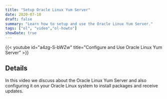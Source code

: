 ```yaml
---
title: "Setup Oracle Linux Yum Server"
date: 2020-07-10
draft: false
summary: "Learn how to setup and use the Oracle Linux Yum Server."
tags: ["ol", "video","ol-howto"]
showDate: true
---
```


{{< youtube id="a4zg-S-bWZw" title="Configure and Use Oracle Linux Yum Server" >}}

## Details

In this video we discuss about the Oracle Linux Yum Server and also configuring it on your Oracle Linux system to install packages and receive updates.
